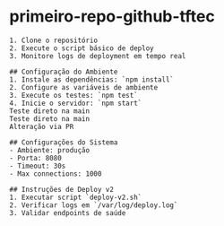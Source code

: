 # primeiro-repo-github-tftec

	1. Clone o repositório
	2. Execute o script básico de deploy
	3. Monitore logs de deployment em tempo real

	## Configuração do Ambiente
	1. Instale as dependências: `npm install`
	2. Configure as variáveis de ambiente
	3. Execute os testes: `npm test`
	4. Inicie o servidor: `npm start`
	Teste direto na main
	Teste direto na main
	Alteração via PR

	## Configurações do Sistema
	- Ambiente: produção
	- Porta: 8080
	- Timeout: 30s
	- Max connections: 1000

	## Instruções de Deploy v2
	1. Executar script `deploy-v2.sh`
	2. Verificar logs em `/var/log/deploy.log`
	3. Validar endpoints de saúde